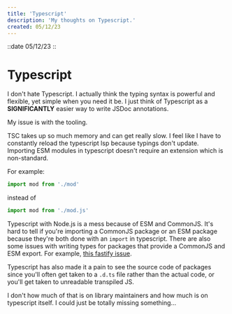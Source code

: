 ```yaml
---
title: 'Typescript'
description: 'My thoughts on Typescript.'
created: 05/12/23
---
```

::date 
05/12/23
::
# Typescript

I don't hate Typescript. I actually think the typing syntax is powerful and
flexible, yet simple when you need it be. I just think of Typescript as a **SIGNIFICANTLY**
easier way to write JSDoc annotations.

My issue is with the tooling.

TSC takes up so much memory and can get really slow. I feel like I have to
constantly reload the typescript lsp because typings don't update. Importing ESM
modules in typescript doesn't require an extension which is non-standard.

For example:
```ts
import mod from './mod'
```

instead of
```js
import mod from './mod.js'
```

Typescript with Node.js is a mess because of ESM and CommonJS. It's hard to tell
if you're importing a CommonJS package or an ESM package because they're both
done with an `import` in typescript. There are also some issues with writing
types for packages that provide a CommonJS and ESM export. For example, [this fastify issue](https://github.com/fastify/fastify-plugin/pull/200).

Typescript has also made it a pain to see the source code of packages since
you'll often get taken to a `.d.ts` file rather than the actual code, or you'll
get taken to unreadable transpiled JS.

I don't how much of that is on library maintainers and how much is on typescript
itself. I could just be totally missing something...